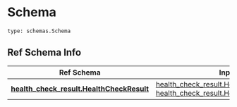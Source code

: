 # Schema
```
type: schemas.Schema
```

## Ref Schema Info
Ref Schema | Input Type | Output Type
---------- | ---------- | -----------
[**health_check_result.HealthCheckResult**](../../../../../../../../components/schema/health_check_result.md) | [health_check_result.HealthCheckResultDictInput](../../../../../../../../components/schema/health_check_result.md#healthcheckresultdictinput), [health_check_result.HealthCheckResultDict](../../../../../../../../components/schema/health_check_result.md#healthcheckresultdict) | [health_check_result.HealthCheckResultDict](../../../../../../../../components/schema/health_check_result.md#healthcheckresultdict)
